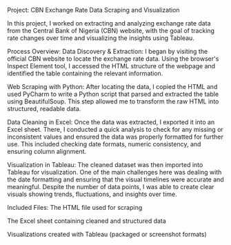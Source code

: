 Project: CBN Exchange Rate Data Scraping and Visualization

In this project, I worked on extracting and analyzing exchange rate data from the Central Bank of Nigeria (CBN) website, with the goal of tracking rate changes over time and visualizing the insights using Tableau.

Process Overview:
Data Discovery & Extraction:
I began by visiting the official CBN website to locate the exchange rate data. Using the browser's Inspect Element tool, I accessed the HTML structure of the webpage and identified the table containing the relevant information.

Web Scraping with Python:
After locating the data, I copied the HTML and used PyCharm to write a Python script that parsed and extracted the table using BeautifulSoup. This step allowed me to transform the raw HTML into structured, readable data.

Data Cleaning in Excel:
Once the data was extracted, I exported it into an Excel sheet. There, I conducted a quick analysis to check for any missing or inconsistent values and ensured the data was properly formatted for further use. This included checking date formats, numeric consistency, and ensuring column alignment.

Visualization in Tableau:
The cleaned dataset was then imported into Tableau for visualization. One of the main challenges here was dealing with the date formatting and ensuring that the visual timelines were accurate and meaningful. Despite the number of data points, I was able to create clear visuals showing trends, fluctuations, and insights over time.

Included Files:
The HTML file used for scraping

The Excel sheet containing cleaned and structured data

Visualizations created with Tableau (packaged or screenshot formats)
